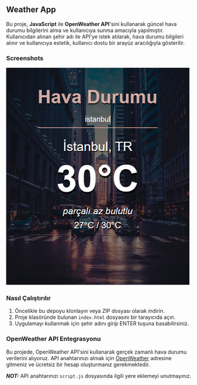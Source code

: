 ## Weather App

Bu proje, **JavaScript** ile **OpenWeather API**'sini kullanarak güncel hava durumu bilgilerini alma ve kullanıcıya sunma amacıyla yapılmıştır. Kullanıcıdan alınan şehir adı ile API'ye istek atılarak, hava durumu bilgileri alınır ve kullanıcıya estetik, kullanıcı dostu bir arayüz aracılığıyla gösterilir.

### Screenshots

![](images/ss.png)


### Nasıl Çalıştırılır

1. Öncelikle bu depoyu klonlayın veya ZIP dosyası olarak indirin.
2. Proje klasöründe bulunan `index.html` dosyasını bir tarayıcıda açın.
3. Uygulamayı kullanmak için şehir adını girip ENTER tuşuna basabilirsiniz.

### OpenWeather API Entegrasyonu

Bu projede, OpenWeather API'sini kullanarak gerçek zamanlı hava durumu verilerini alıyoruz. API anahtarınızı almak için [OpenWeather](https://openweathermap.org/) adresine gitmeniz ve ücretsiz bir hesap oluşturmanız gerekmektedir.

***NOT:*** API anahtarınızı `script.js` dosyasında ilgili yere eklemeyi unutmayınız.